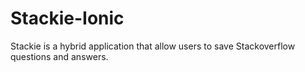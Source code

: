# Stackie-Ionic
Stackie is a hybrid application that allow users to save Stackoverflow questions and answers.
